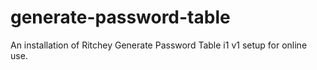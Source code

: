 # generate-password-table
An installation of Ritchey Generate Password Table i1 v1 setup for online use.
